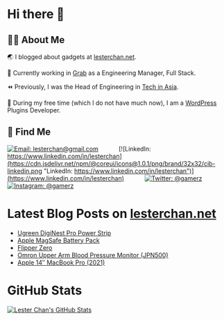 # Hi there 👋

## 👨‍💻 About Me

🌏 I blogged about gadgets at [lesterchan.net](https://lesterchan.net).

🥞 Currently working in [Grab](https://grab.com) as a Engineering Manager, Full Stack.

⏪ Previously, I was the Head of Engineering in [Tech in Asia](https://www.techinasia.com).

🔌 During my free time (which I do not have much now), I am a [WordPress](https://wordpress.org) Plugins Developer.

## 🔎 Find Me

[![Email: lesterchan@gmail.com](https://cdn.jsdelivr.net/npm/@coreui/icons@1.0.1/png/brand/32x32/cib-gmail.png "Email: lesterchan@gmail.com")](mailto:lesterchan@gmail.com)
&nbsp;&nbsp;&nbsp;&nbsp;&nbsp;&nbsp;&nbsp;&nbsp;&nbsp;&nbsp;
[![LinkedIn: https://www.linkedin.com/in/lesterchan](https://cdn.jsdelivr.net/npm/@coreui/icons@1.0.1/png/brand/32x32/cib-linkedin.png "LinkedIn: https://www.linkedin.com/in/lesterchan")](https://www.linkedin.com/in/lesterchan)
&nbsp;&nbsp;&nbsp;&nbsp;&nbsp;&nbsp;&nbsp;&nbsp;&nbsp;&nbsp;
[![Twitter: @gamerz](https://cdn.jsdelivr.net/npm/@coreui/icons@1.0.1/png/brand/32x32/cib-twitter.png "Twitter: @gamerz")](https://twitter.com/gamerz)
&nbsp;&nbsp;&nbsp;&nbsp;&nbsp;&nbsp;&nbsp;&nbsp;&nbsp;&nbsp;
[![Instagram: @gamerz](https://cdn.jsdelivr.net/npm/@coreui/icons@1.0.1/png/brand/32x32/cib-instagram.png "Instagram: @gamerz")](https://instagram.com/gamerz)

# Latest Blog Posts on [lesterchan.net](https://lesterchan.net)

<!-- BLOG-POST-LIST:START -->
- [Ugreen DigiNest Pro Power Strip](https://lesterchan.net/blog/2022/08/11/ugreen-diginest-pro-power-strip/)
- [Apple MagSafe Battery Pack](https://lesterchan.net/blog/2022/08/05/apple-magsafe-battery-pack/)
- [Flipper Zero](https://lesterchan.net/blog/2022/07/28/flipper-zero/)
- [Omron Upper Arm Blood Pressure Monitor &lpar;JPN500&rpar;](https://lesterchan.net/blog/2022/07/21/omron-upper-arm-blood-pressure-monitor-jpn500/)
- [Apple 14″ MacBook Pro &lpar;2021&rpar;](https://lesterchan.net/blog/2022/07/18/apple-14-macbook-pro-2021/)
<!-- BLOG-POST-LIST:END -->

# GitHub Stats

[![Lester Chan's GitHub Stats](https://github-readme-stats.vercel.app/api?username=lesterchan&show_icons=true&private=true&include_all_commits=true "Lester Chan's GitHub Stats")](https://github.com/lesterchan)
